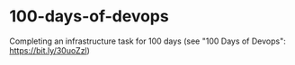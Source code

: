 # 100-days-of-devops
Completing an infrastructure task for 100 days (see "100 Days of Devops": https://bit.ly/30uoZzl)
